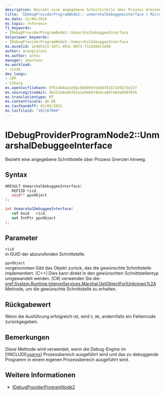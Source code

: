 ```yaml
---
description: Bezieht eine angegebene Schnittstelle über Prozess Grenzen hinweg.
title: 'IDebugProviderProgramNode2:: unmarshalbebuggeeinterface | Microsoft-Dokumentation'
ms.date: 11/04/2016
ms.topic: reference
f1_keywords:
- IDebugProviderProgramNode2::UnmarshalDebuggeeInterface
helpviewer_keywords:
- IDebugProviderProgramNode2::UnmarshalDebuggeeInterface
ms.assetid: 2e4653c5-10f1-493c-9973-f31d266c5d48
author: acangialosi
ms.author: anthc
manager: jmartens
ms.workload:
- vssdk
dev_langs:
- CPP
- CSharp
ms.openlocfilehash: 0f51484ae1e9acbb9b94fe546f8157145673e22f
ms.sourcegitcommit: 4b323a8a8bfd1a1a9e84f4b4ca88fa8da690f656
ms.translationtype: MT
ms.contentlocale: de-DE
ms.lasthandoff: 03/05/2021
ms.locfileid: "102167866"
---
```

# <a name="idebugproviderprogramnode2unmarshaldebuggeeinterface"></a>IDebugProviderProgramNode2::UnmarshalDebuggeeInterface
Bezieht eine angegebene Schnittstelle über Prozess Grenzen hinweg.

## <a name="syntax"></a>Syntax

```cpp
HRESULT UnmarshalDebuggeeInterface(
   REFIID riid,
   void** ppvObject
);
```

```csharp
int UnmarshalDebuggeeInterface(
   ref Guid   riid,
   out IntPtr ppvObject
);
```

## <a name="parameters"></a>Parameter
`riid`\
in GUID der abzurufenden Schnittstelle.

`ppvObject`\
vorgenommen Gibt das Objekt zurück, das die gewünschte Schnittstelle implementiert. [C++] Dies kann direkt in den gewünschten Schnittstellentyp umgewandelt werden. [C#] verwenden Sie die- <xref:System.Runtime.InteropServices.Marshal.GetObjectForIUnknown%2A> Methode, um die gewünschte Schnittstelle zu erhalten.

## <a name="return-value"></a>Rückgabewert
 Wenn die Ausführung erfolgreich ist, wird `S_OK`, andernfalls ein Fehlercode zurückgegeben.

## <a name="remarks"></a>Bemerkungen
 Diese Methode wird verwendet, wenn die Debug-Engine im [!INCLUDE[vsprvs](../../../code-quality/includes/vsprvs_md.md)] Prozessbereich ausgeführt wird und das zu debuggende Programm in einem eigenen Prozessbereich ausgeführt wird.

## <a name="see-also"></a>Weitere Informationen
- [IDebugProviderProgramNode2](../../../extensibility/debugger/reference/idebugproviderprogramnode2.md)
